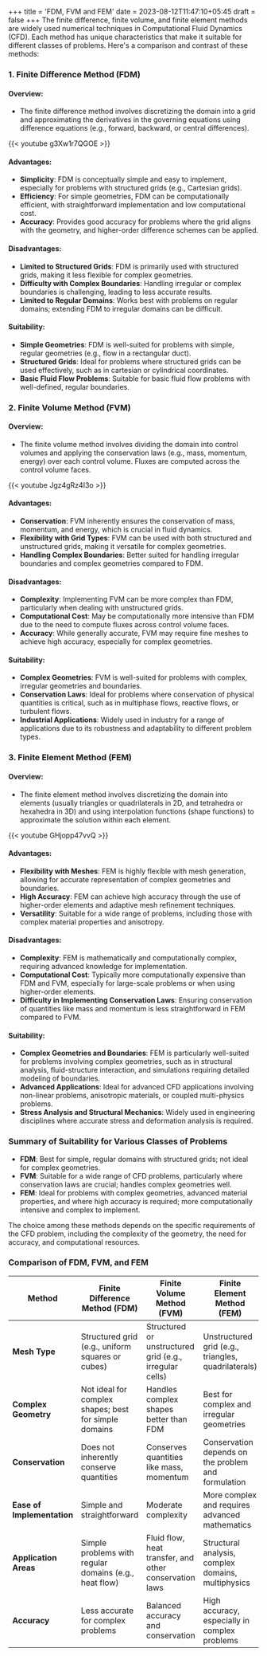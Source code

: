 +++
title = 'FDM, FVM and FEM'
date = 2023-08-12T11:47:10+05:45
draft = false
+++
The finite difference, finite volume, and finite element methods are widely used numerical techniques in Computational Fluid Dynamics (CFD). Each method has unique characteristics that make it suitable for different classes of problems. Here's a comparison and contrast of these methods:

### 1. **Finite Difference Method (FDM)**

#### **Overview:**
- The finite difference method involves discretizing the domain into a grid and approximating the derivatives in the governing equations using difference equations (e.g., forward, backward, or central differences).

{{< youtube g3Xw1r7QGOE >}}

#### **Advantages:**
- **Simplicity**: FDM is conceptually simple and easy to implement, especially for problems with structured grids (e.g., Cartesian grids).
- **Efficiency**: For simple geometries, FDM can be computationally efficient, with straightforward implementation and low computational cost.
- **Accuracy**: Provides good accuracy for problems where the grid aligns with the geometry, and higher-order difference schemes can be applied.

#### **Disadvantages:**
- **Limited to Structured Grids**: FDM is primarily used with structured grids, making it less flexible for complex geometries.
- **Difficulty with Complex Boundaries**: Handling irregular or complex boundaries is challenging, leading to less accurate results.
- **Limited to Regular Domains**: Works best with problems on regular domains; extending FDM to irregular domains can be difficult.

#### **Suitability:**
- **Simple Geometries**: FDM is well-suited for problems with simple, regular geometries (e.g., flow in a rectangular duct).
- **Structured Grids**: Ideal for problems where structured grids can be used effectively, such as in cartesian or cylindrical coordinates.
- **Basic Fluid Flow Problems**: Suitable for basic fluid flow problems with well-defined, regular boundaries.

### 2. **Finite Volume Method (FVM)**

#### **Overview:**
- The finite volume method involves dividing the domain into control volumes and applying the conservation laws (e.g., mass, momentum, energy) over each control volume. Fluxes are computed across the control volume faces.

{{< youtube Jgz4gRz4I3o >}}

#### **Advantages:**
- **Conservation**: FVM inherently ensures the conservation of mass, momentum, and energy, which is crucial in fluid dynamics.
- **Flexibility with Grid Types**: FVM can be used with both structured and unstructured grids, making it versatile for complex geometries.
- **Handling Complex Boundaries**: Better suited for handling irregular boundaries and complex geometries compared to FDM.

#### **Disadvantages:**
- **Complexity**: Implementing FVM can be more complex than FDM, particularly when dealing with unstructured grids.
- **Computational Cost**: May be computationally more intensive than FDM due to the need to compute fluxes across control volume faces.
- **Accuracy**: While generally accurate, FVM may require fine meshes to achieve high accuracy, especially for complex geometries.

#### **Suitability:**
- **Complex Geometries**: FVM is well-suited for problems with complex, irregular geometries and boundaries.
- **Conservation Laws**: Ideal for problems where conservation of physical quantities is critical, such as in multiphase flows, reactive flows, or turbulent flows.
- **Industrial Applications**: Widely used in industry for a range of applications due to its robustness and adaptability to different problem types.

### 3. **Finite Element Method (FEM)**

#### **Overview:**
- The finite element method involves discretizing the domain into elements (usually triangles or quadrilaterals in 2D, and tetrahedra or hexahedra in 3D) and using interpolation functions (shape functions) to approximate the solution within each element.

{{< youtube GHjopp47vvQ >}}
#### **Advantages:**
- **Flexibility with Meshes**: FEM is highly flexible with mesh generation, allowing for accurate representation of complex geometries and boundaries.
- **High Accuracy**: FEM can achieve high accuracy through the use of higher-order elements and adaptive mesh refinement techniques.
- **Versatility**: Suitable for a wide range of problems, including those with complex material properties and anisotropy.

#### **Disadvantages:**
- **Complexity**: FEM is mathematically and computationally complex, requiring advanced knowledge for implementation.
- **Computational Cost**: Typically more computationally expensive than FDM and FVM, especially for large-scale problems or when using higher-order elements.
- **Difficulty in Implementing Conservation Laws**: Ensuring conservation of quantities like mass and momentum is less straightforward in FEM compared to FVM.

#### **Suitability:**
- **Complex Geometries and Boundaries**: FEM is particularly well-suited for problems involving complex geometries, such as in structural analysis, fluid-structure interaction, and simulations requiring detailed modeling of boundaries.
- **Advanced Applications**: Ideal for advanced CFD applications involving non-linear problems, anisotropic materials, or coupled multi-physics problems.
- **Stress Analysis and Structural Mechanics**: Widely used in engineering disciplines where accurate stress and deformation analysis is required.

### **Summary of Suitability for Various Classes of Problems**

- **FDM**: Best for simple, regular domains with structured grids; not ideal for complex geometries.
- **FVM**: Suitable for a wide range of CFD problems, particularly where conservation laws are crucial; handles complex geometries well.
- **FEM**: Ideal for problems with complex geometries, advanced material properties, and where high accuracy is required; more computationally intensive and complex to implement.

The choice among these methods depends on the specific requirements of the CFD problem, including the complexity of the geometry, the need for accuracy, and computational resources.


### Comparison of FDM, FVM, and FEM 

| **Method**               | **Finite Difference Method (FDM)**                    | **Finite Volume Method (FVM)**                         | **Finite Element Method (FEM)**                         |
|--------------------------|-------------------------------------------------------|--------------------------------------------------------|--------------------------------------------------------|
| **Mesh Type**            | Structured grid (e.g., uniform squares or cubes)      | Structured or unstructured grid (e.g., irregular cells) | Unstructured grid (e.g., triangles, quadrilaterals)    |
| **Complex Geometry**     | Not ideal for complex shapes; best for simple domains | Handles complex shapes better than FDM                 | Best for complex and irregular geometries               |
| **Conservation**         | Does not inherently conserve quantities               | Conserves quantities like mass, momentum               | Conservation depends on the problem and formulation     |
| **Ease of Implementation** | Simple and straightforward                           | Moderate complexity                                    | More complex and requires advanced mathematics         |
| **Application Areas**    | Simple problems with regular domains (e.g., heat flow)| Fluid flow, heat transfer, and other conservation laws | Structural analysis, complex domains, multiphysics      |
| **Accuracy**             | Less accurate for complex problems                    | Balanced accuracy and conservation                     | High accuracy, especially in complex problems           |

